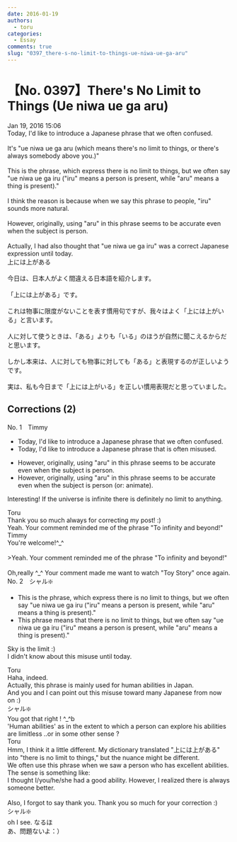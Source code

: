 ```yaml
---
date: 2016-01-19
authors:
  - toru
categories:
  - Essay
comments: true
slug: "0397_there-s-no-limit-to-things-ue-niwa-ue-ga-aru"
---
```


# 【No. 0397】There's No Limit to Things (Ue niwa ue ga aru)
<div class="date">Jan 19, 2016 15:06</div>
<div id="post"><div id="body_show_ori">
Today, I'd like to introduce a Japanese phrase that we often confused.<br/><br/>It's "ue niwa ue ga aru (which means there's no limit to things, or there's always somebody above you.)"<br/><br/>This is the phrase, which express there is no limit to things, but we often say "ue niwa ue ga iru ("iru" means a person is present, while "aru" means a thing is present)."<br/><br/>I think the reason is because when we say this phrase to people, "iru" sounds more natural.<br/><br/>However, originally, using "aru" in this phrase seems to be accurate even when the subject is person.<br/><br/>Actually, I had also thought that "ue niwa ue ga iru" was a correct Japanese expression until today.
</div></div>

<!-- more -->

<div id="post_ja"><div id="body_show_mo">
上には上がある<br/><br/>今日は、日本人がよく間違える日本語を紹介します。<br/><br/>「上には上がある」です。<br/><br/>これは物事に限度がないことを表す慣用句ですが、我々はよく「上には上がいる」と言います。<br/><br/>人に対して使うときは、「ある」よりも「いる」のほうが自然に聞こえるからだと思います。<br/><br/>しかし本来は、人に対しても物事に対しても「ある」と表現するのが正しいようです。<br/><br/>実は、私も今日まで「上には上がいる」を正しい慣用表現だと思っていました。
</div></div>

## Corrections (2)
<div id="block"><div class="first_name"> No. 1　<span class="just_name">Timmy</span></div><div id="block2">
<ul class="correction_field">
<li class="incorrect">Today, I'd like to introduce a Japanese phrase that we often confused.</li>
<li class="corrected correct">
Today, I'd like to introduce a Japanese phrase that <span class="f_blue">is</span> often <span class="f_blue">mis</span>used.
</li>
</ul>
<ul class="correction_field">
<li class="incorrect">However, originally, using "aru" in this phrase seems to be accurate even when the subject is person.</li>
<li class="corrected correct">
However, originally, using "aru" in this phrase seems to be accurate even when the subject is person (or: <span class="f_blue">animate</span>).
</li>
</ul>
<p class="comment_small">
 Interesting! If the universe is infinite there is definitely no limit to anything.
</p>

</div><div class="name"><span class="just_name">Toru</span><br>
Thank you so much always for correcting my post! :)<br/>Yeah. Your comment reminded me of the phrase "To infinity and beyond!"
</div>
<div class="name"><span class="just_name">Timmy</span><br>
You're welcome!^_^<br/><br/>&gt;Yeah. Your comment reminded me of the phrase "To infinity and beyond!"<br/><br/>Oh,really ^_^ Your comment made me want to watch "Toy Story" once again.
</div>
</div>
<div id="block"><div class="first_name"> No. 2　<span class="just_name">シャル❇️</span></div><div id="block2">
<ul class="correction_field">
<li class="incorrect">This is the phrase, which express there is no limit to things, but we often say "ue niwa ue ga iru ("iru" means a person is present, while "aru" means a thing is present)."</li>
<li class="corrected correct">
This phrase means that there is no limit to things, but we often say "ue niwa ue ga iru ("iru" means a person is present, while "aru" means a thing is present)."
</li>
</ul>
<p class="comment_small">
 Sky is the limit :)
 <br/>
 I didn't know about this misuse until today.
</p>

</div><div class="name"><span class="just_name">Toru</span><br>
Haha, indeed.<br/>Actually, this phrase is mainly used for human abilities in Japan.<br/>And you and I can point out this misuse toward many Japanese from now on :)
</div>
<div class="name"><span class="just_name">シャル❇️</span><br>
You got that right ! ^_^b<br/>'Human abilities' as in the extent to which a person can explore his abilities are limitless ..or in some other sense ? 
</div>
<div class="name"><span class="just_name">Toru</span><br>
Hmm, I think it a little different. My dictionary translated "上には上がある" into "there is no limit to things," but the nuance might be different.<br/>We often use this phrase when we saw a person who has excellent abilities. The sense is something like:<br/>I thought I/you/he/she had a good ability. However, I realized there is always someone  better.<br/><br/>Also, I forgot to say thank you. Thank you so much for your correction :)
</div>
<div class="name"><span class="just_name">シャル❇️</span><br>
oh I see. なるほ<br/>あ、問題ないよ：）
</div>
</div>
